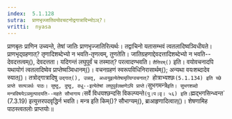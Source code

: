 ```yaml
---
index:  5.1.128
sutra:  प्राणभृज्जातिवयोवचटनोद्रगात्रादिभ्योऽञ्?।
vritti:  nyasa
---
```


प्राणबृतः प्राणिन उच्यन्ते, तेषां जातिः प्राणभृज्जातिरित्यर्थः। तद्वाचिनो यतासम्भवं त्वतलादिष्वञ्विधीयते। प्राणभृद्ग्रहणात्? तृणादिशब्देभ्यो न भवति-तृणत्वम्, तुणतेति। जातिग्रहणाद्देवदत्तादिशब्देभ्यो न भवति--देवदत्तत्वम्(), देवदत्तता। यदिगन्तं लघुपूर्वं च तस्मात्? परत्वादण्भवति। `तैत्तिरम्()` इति। वयोवचनादपि यथायोगं त्वतलादिष्वेव प्राप्तेष्वञ्विधानम्()। 
वचनग्रहणं स्वरूपविधिनिरासार्थम्(); अन्यथा वयःशब्दादेव स्यात्()। तत्रोद्गात्रादिषु `उद्गात्(), उन्नतृ, अध्वयुइत्येतेषामृत्विग्वचनात्? `होत्राभ्यश्छः` (5.1.134) इति च्छे प्राप्ते सत्यञर्थः पाठः। सुष्ठु, दुष्ठु, वधू--इत्येतेषां लघुपूर्वलक्षणेऽपि प्राप्ते। `सुभगमन्त्रे` इति। सुभगशब्दो मन्त्रविषयेऽञमुत्पादयति--महते सौभागाय। `सर्वे विधयश्छन्दसि विकल्प्यन्ते` (पु।प।वृ। ५६) इति। `ह्मद्भगसिन्ध्वन्त` (7.3.19) इत्युत्तरपदवृद्धिर्न भवति। मन्त्र इति किम्()? सौभाग्यम्(), ब्राआहृणादित्वात्()। शेषणामिह पाठस्त्वतलोः प्राप्तयोः॥
